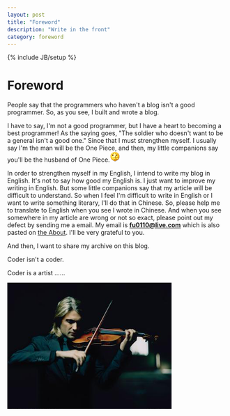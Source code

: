 ```yaml
---
layout: post
title: "Foreword"
description: "Write in the front"
category: foreword
---
```

{% include JB/setup %}

Foreword
========
People say that the programmers who haven't a blog isn't a good programmer.
So, as you see, I built and wrote a blog.

<!-- more -->

I have to say, I'm not a good programmer, but I have a heart to becoming a best programmer!
As the saying goes, "The soldier who doesn't want to be a general isn't a good one."
Since that I must strengthen myself.
I usually say I'm the man will be the One Piece, and then, my little companions say you'll be the husband of One Piece.<img src="/assets/images/foreword/picknose.gif">


In order to strengthen myself in my English, I intend to write my blog in English.
It's not to say how good my English is.
I just want to improve my writing in English.
But some little companions say that my article will be difficult to understand.
So when I feel I'm difficult to write in English or I want to write something literary, I'll do that in Chinese.
So, please help me to translate to English when you see I wrote in Chinese.
And when you see somewhere in my article are wrong or not so exact, please point out my defect by sending me a email. My email is <strong>fu0110@live.com</strong> which is also pasted on [the About](http://gustfu.github.io/about.html).
I'll be very grateful to you.

And then, I want to share my archive on this blog.

Coder isn't a coder.

Coder is a artist ……

![](/assets/images/foreword/artist.png)